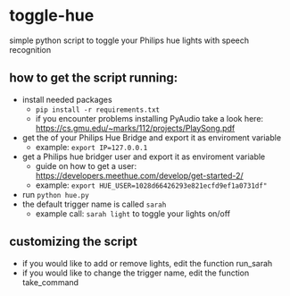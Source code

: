 # toggle-hue

simple python script to toggle your Philips hue lights with speech recognition

## how to get the script running:

- install needed packages
  - `pip install -r requirements.txt`
  - if you encounter problems installing PyAudio take a look here: https://cs.gmu.edu/~marks/112/projects/PlaySong.pdf
- get the of your Philips Hue Bridge and export it as enviroment variable
  - example: `export IP=127.0.0.1`
- get a Philips hue bridger user and export it as enviroment variable
  - guide on how to get a user: https://developers.meethue.com/develop/get-started-2/
  - example: `export HUE_USER=1028d66426293e821ecfd9ef1a0731df"`
- run `python hue.py`
- the default trigger name is called `sarah`
  - example call: `sarah light` to toggle your lights on/off

## customizing the script

- if you would like to add or remove lights, edit the function run_sarah
- if you would like to change the trigger name, edit the function take_command
